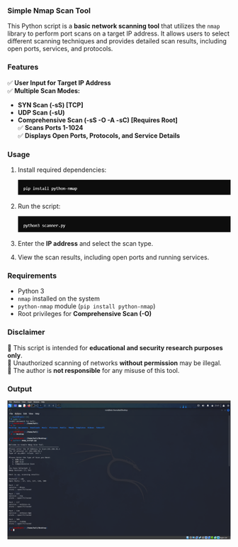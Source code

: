 ### Simple Nmap Scan Tool

This Python script is a **basic network scanning tool** that utilizes the `nmap` library to perform port scans on a target IP address. It allows users to select different scanning techniques and provides detailed scan results, including open ports, services, and protocols.  

### Features 
✅ **User Input for Target IP Address**  
✅ **Multiple Scan Modes:**  
   - **SYN Scan (-sS) [TCP]**  
   - **UDP Scan (-sU)**  
   - **Comprehensive Scan (-sS -O -A -sC) [Requires Root]**  
✅ **Scans Ports 1-1024**  
✅ **Displays Open Ports, Protocols, and Service Details**  

### Usage 
1. Install required dependencies:  

   ![Install_required_dependencies](https://github.com/HE-MAN-22603/NMAP_Scanning/blob/main/Install_required_dependencies.png)
   
2. Run the script:
   
   ![Run_the_script](https://github.com/HE-MAN-22603/NMAP_Scanning/blob/main/Run_the_script.png)
   
3. Enter the **IP address** and select the scan type.  
4. View the scan results, including open ports and running services. 

### Requirements
- Python 3  
- `nmap` installed on the system  
- `python-nmap` module (`pip install python-nmap`)  
- Root privileges for **Comprehensive Scan (-O)**  

### Disclaimer
🔹 This script is intended for **educational and security research purposes only**.  
🔹 Unauthorized scanning of networks **without permission** may be illegal.  
🔹 The author is **not responsible** for any misuse of this tool.  

### **Output**

![nmap_output](https://github.com/HE-MAN-22603/NMAP_Scanning/blob/main/nmap_output.png) 

